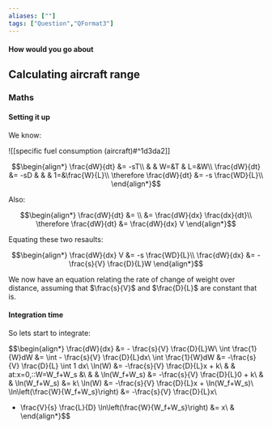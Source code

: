 ```yaml
---
aliases: [""]
tags: ["Question","QFormat3"]
---
```


#### How would you go about
## Calculating aircraft range
### Maths
#### Setting it up
We know:

![[specific fuel consumption (aircraft)#^1d3da2]]

$$\begin{align*}
   \frac{dW}{dt} &= -sT\\
& & W=&T & L=&W\\
\frac{dW}{dt} &= -sD &   &  &  1=&\frac{W}{L}\\
\therefore \frac{dW}{dt} &= -s \frac{WD}{L}\\
\end{align*}$$

Also:

$$\begin{align*}
  \frac{dW}{dt}  &= \\
&= \frac{dW}{dx} \frac{dx}{dt}\\
\therefore \frac{dW}{dt} &= \frac{dW}{dx} V
\end{align*}$$

Equating these two resaults:

$$\begin{align*}
   \frac{dW}{dx} V &= -s \frac{WD}{L}\\
\frac{dW}{dx} &= - \frac{s}{V} \frac{D}{L}W
\end{align*}$$

We now have an equation relating the rate of change of weight over distance, assuming that $\frac{s}{V}$ and $\frac{D}{L}$ are constant that is.

#### Integration time
So lets start to integrate:

$$\begin{align*}
  \frac{dW}{dx} &= - \frac{s}{V} \frac{D}{L}W\\
\int \frac{1}{W}dW &= \int - \frac{s}{V} \frac{D}{L}dx\\
\int \frac{1}{W}dW &= -\frac{s}{V} \frac{D}{L} \int 1 dx\\
\ln(W) &= -\frac{s}{V} \frac{D}{L}x + k\\
& & at\:x=0,\:\:W=W_f+W_s &\\
& & \ln(W_f+W_s) &= -\frac{s}{V} \frac{D}{L}0 + k\\
& & \ln(W_f+W_s) &= k\\
\ln(W) &= -\frac{s}{V} \frac{D}{L}x + \ln(W_f+W_s)\\
\ln\left(\frac{W}{W_f+W_s}\right) &= -\frac{s}{V} \frac{D}{L}x\\
- \frac{V}{s} \frac{L}{D} \ln\left(\frac{W}{W_f+W_s}\right) &= x\\
&
\end{align*}$$